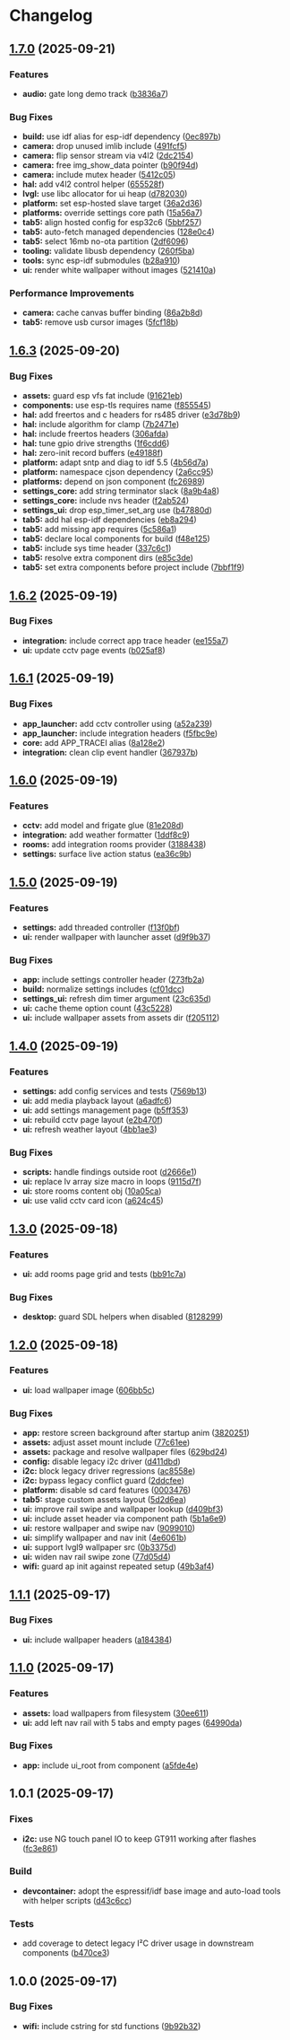 # Changelog

## [1.7.0](https://github.com/baba-dev/M5Tab5-UserDemo/compare/v1.6.3...v1.7.0) (2025-09-21)


### Features

* **audio:** gate long demo track ([b3836a7](https://github.com/baba-dev/M5Tab5-UserDemo/commit/b3836a757a94687eabdf4ef1e70ea66054d0f5c2))


### Bug Fixes

* **build:** use idf alias for esp-idf dependency ([0ec897b](https://github.com/baba-dev/M5Tab5-UserDemo/commit/0ec897b3d758abd0bd5b1cde1ba1817513e03206))
* **camera:** drop unused imlib include ([491fcf5](https://github.com/baba-dev/M5Tab5-UserDemo/commit/491fcf51f659af2be5e79b318ce683c1664fec71))
* **camera:** flip sensor stream via v4l2 ([2dc2154](https://github.com/baba-dev/M5Tab5-UserDemo/commit/2dc2154d17dfa6ea60b57412098963aff44d5ae8))
* **camera:** free img_show_data pointer ([b90f94d](https://github.com/baba-dev/M5Tab5-UserDemo/commit/b90f94d6c7cfc25e8cc47d018fa9f62265518efc))
* **camera:** include mutex header ([5412c05](https://github.com/baba-dev/M5Tab5-UserDemo/commit/5412c057be6881406be520e0fac955d76abfc886))
* **hal:** add v4l2 control helper ([655528f](https://github.com/baba-dev/M5Tab5-UserDemo/commit/655528ff8a08b34ab20cf512f20330fd2037f5b5))
* **lvgl:** use libc allocator for ui heap ([d782030](https://github.com/baba-dev/M5Tab5-UserDemo/commit/d78203034b70f849c99bac2f56a66e4a2bc26b06))
* **platform:** set esp-hosted slave target ([36a2d36](https://github.com/baba-dev/M5Tab5-UserDemo/commit/36a2d365eb6131f0d9ddf8e9bb1792ee06663e6f))
* **platforms:** override settings core path ([15a56a7](https://github.com/baba-dev/M5Tab5-UserDemo/commit/15a56a7dfeb71d1721747b6d7a5de7ff22b618c3))
* **tab5:** align hosted config for esp32c6 ([5bbf257](https://github.com/baba-dev/M5Tab5-UserDemo/commit/5bbf257c0fc84515173afa909521b5d464518aa5))
* **tab5:** auto-fetch managed dependencies ([128e0c4](https://github.com/baba-dev/M5Tab5-UserDemo/commit/128e0c43fee8a5d730f9ae5b8083f97e62ba5474))
* **tab5:** select 16mb no-ota partition ([2df6096](https://github.com/baba-dev/M5Tab5-UserDemo/commit/2df6096578658cb17cab8f53d24c08e2b610ea36))
* **tooling:** validate libusb dependency ([260f5ba](https://github.com/baba-dev/M5Tab5-UserDemo/commit/260f5ba47f582022d43b01cd32dc8df048b5581c))
* **tools:** sync esp-idf submodules ([b28a910](https://github.com/baba-dev/M5Tab5-UserDemo/commit/b28a910029a7507f02d58bdc421d7cf1554250f2))
* **ui:** render white wallpaper without images ([521410a](https://github.com/baba-dev/M5Tab5-UserDemo/commit/521410ad385036562b8d1308577931ca704f24cb))


### Performance Improvements

* **camera:** cache canvas buffer binding ([86a2b8d](https://github.com/baba-dev/M5Tab5-UserDemo/commit/86a2b8d55fc14a58cf9fef21163b9d148b6ef0f9))
* **tab5:** remove usb cursor images ([5fcf18b](https://github.com/baba-dev/M5Tab5-UserDemo/commit/5fcf18bda46b482e13e9691d47f5d8089e9a6331))

## [1.6.3](https://github.com/baba-dev/M5Tab5-UserDemo/compare/v1.6.2...v1.6.3) (2025-09-20)


### Bug Fixes

* **assets:** guard esp vfs fat include ([91621eb](https://github.com/baba-dev/M5Tab5-UserDemo/commit/91621ebc024d1909786f310e5b484fb2b6bf8508))
* **components:** use esp-tls requires name ([f855545](https://github.com/baba-dev/M5Tab5-UserDemo/commit/f855545f1bbc30b5c30ab32c7510bdea17144651))
* **hal:** add freertos and c headers for rs485 driver ([e3d78b9](https://github.com/baba-dev/M5Tab5-UserDemo/commit/e3d78b9ca48dd5e048e922370a5f703d1d5e1be0))
* **hal:** include algorithm for clamp ([7b2471e](https://github.com/baba-dev/M5Tab5-UserDemo/commit/7b2471e84e5c45bffbb082d1cc602c18ac4999c9))
* **hal:** include freertos headers ([306afda](https://github.com/baba-dev/M5Tab5-UserDemo/commit/306afda89f73597db83303d28371b6dddc83463c))
* **hal:** tune gpio drive strengths ([1f6cdd6](https://github.com/baba-dev/M5Tab5-UserDemo/commit/1f6cdd6dbff0f4c0a5433cff679fdaa79c79f1f9))
* **hal:** zero-init record buffers ([e49188f](https://github.com/baba-dev/M5Tab5-UserDemo/commit/e49188f5d34994284d353769cbd91c4890967e19))
* **platform:** adapt sntp and diag to idf 5.5 ([4b56d7a](https://github.com/baba-dev/M5Tab5-UserDemo/commit/4b56d7aac83f876622b32fd0cb78eee3a28d4362))
* **platform:** namespace cjson dependency ([2a6cc95](https://github.com/baba-dev/M5Tab5-UserDemo/commit/2a6cc952f0cb1ac22a2c4660bebd3de39f416ab8))
* **platforms:** depend on json component ([fc26989](https://github.com/baba-dev/M5Tab5-UserDemo/commit/fc26989b6ff84c33e6b50b94f7fb48e297cd841e))
* **settings_core:** add string terminator slack ([8a9b4a8](https://github.com/baba-dev/M5Tab5-UserDemo/commit/8a9b4a83aade7ca39feb92fcb081d5e2b801546d))
* **settings_core:** include nvs header ([f2ab524](https://github.com/baba-dev/M5Tab5-UserDemo/commit/f2ab524767d228926a166513ea2ca5f6797f44b9))
* **settings_ui:** drop esp_timer_set_arg use ([b47880d](https://github.com/baba-dev/M5Tab5-UserDemo/commit/b47880df8dec526b7050965c191bd7cd3532c72c))
* **tab5:** add hal esp-idf dependencies ([eb8a294](https://github.com/baba-dev/M5Tab5-UserDemo/commit/eb8a2944b7e01222d5b8f6de03b96ca931e02498))
* **tab5:** add missing app requires ([5c586a1](https://github.com/baba-dev/M5Tab5-UserDemo/commit/5c586a1694a267e9d9c828094bb27ebcf5b757f9))
* **tab5:** declare local components for build ([f48e125](https://github.com/baba-dev/M5Tab5-UserDemo/commit/f48e1252f17731f63b7e4d9051a95d8d182446e1))
* **tab5:** include sys time header ([337c6c1](https://github.com/baba-dev/M5Tab5-UserDemo/commit/337c6c1b3e20e0305c44af61cd737acb124d1a46))
* **tab5:** resolve extra component dirs ([e85c3de](https://github.com/baba-dev/M5Tab5-UserDemo/commit/e85c3dec6520122edcc4416ca8827ac943c77dce))
* **tab5:** set extra components before project include ([7bbf1f9](https://github.com/baba-dev/M5Tab5-UserDemo/commit/7bbf1f9bd283cc347682e06562c76a1d77b5b24e))

## [1.6.2](https://github.com/baba-dev/M5Tab5-UserDemo/compare/v1.6.1...v1.6.2) (2025-09-19)


### Bug Fixes

* **integration:** include correct app trace header ([ee155a7](https://github.com/baba-dev/M5Tab5-UserDemo/commit/ee155a7da500b6e010dc18e687c6616e98e2f9a0))
* **ui:** update cctv page events ([b025af8](https://github.com/baba-dev/M5Tab5-UserDemo/commit/b025af8afd399b8989cd907f30023e1bc0e32bc9))

## [1.6.1](https://github.com/baba-dev/M5Tab5-UserDemo/compare/v1.6.0...v1.6.1) (2025-09-19)


### Bug Fixes

* **app_launcher:** add cctv controller using ([a52a239](https://github.com/baba-dev/M5Tab5-UserDemo/commit/a52a2398a262eca271a5282069cc50479f8b50a9))
* **app_launcher:** include integration headers ([f5fbc9e](https://github.com/baba-dev/M5Tab5-UserDemo/commit/f5fbc9e452224c32adeff8f1159f7d77ee91cb9e))
* **core:** add APP_TRACEI alias ([8a128e2](https://github.com/baba-dev/M5Tab5-UserDemo/commit/8a128e2f7189e86f4c08fb129d728e93d8ba66f1))
* **integration:** clean clip event handler ([367937b](https://github.com/baba-dev/M5Tab5-UserDemo/commit/367937b9c88ddee6a9d3b1f104e7c4c07e012d79))

## [1.6.0](https://github.com/baba-dev/M5Tab5-UserDemo/compare/v1.5.0...v1.6.0) (2025-09-19)


### Features

* **cctv:** add model and frigate glue ([81e208d](https://github.com/baba-dev/M5Tab5-UserDemo/commit/81e208d21be17d26ecb66e02ca6fc08a1bc5c750))
* **integration:** add weather formatter ([1ddf8c9](https://github.com/baba-dev/M5Tab5-UserDemo/commit/1ddf8c9adaebc8ec8c8f42074af35d17233e656c))
* **rooms:** add integration rooms provider ([3188438](https://github.com/baba-dev/M5Tab5-UserDemo/commit/31884380fb305a089da52b7badb28f1fe34f951b))
* **settings:** surface live action status ([ea36c9b](https://github.com/baba-dev/M5Tab5-UserDemo/commit/ea36c9b7d81e7c105fee39840172fdf5a0cde7c3))

## [1.5.0](https://github.com/baba-dev/M5Tab5-UserDemo/compare/v1.4.0...v1.5.0) (2025-09-19)


### Features

* **settings:** add threaded controller ([f13f0bf](https://github.com/baba-dev/M5Tab5-UserDemo/commit/f13f0bf33f502caa5129f290eb9e2c1749df2baa))
* **ui:** render wallpaper with launcher asset ([d9f9b37](https://github.com/baba-dev/M5Tab5-UserDemo/commit/d9f9b37a5c2874c83894f1195faa7e94e8434c8b))


### Bug Fixes

* **app:** include settings controller header ([273fb2a](https://github.com/baba-dev/M5Tab5-UserDemo/commit/273fb2ab731d5cdac69301434cdc9aeb073d0b71))
* **build:** normalize settings includes ([cf01dcc](https://github.com/baba-dev/M5Tab5-UserDemo/commit/cf01dcc2dee5dd4dfbb82f17c71eda48b34cfd41))
* **settings_ui:** refresh dim timer argument ([23c635d](https://github.com/baba-dev/M5Tab5-UserDemo/commit/23c635d93b1123968b9c8329c7ac5b4c45a6894a))
* **ui:** cache theme option count ([43c5228](https://github.com/baba-dev/M5Tab5-UserDemo/commit/43c52283d812e9dadd75da3478cbc8f4caa7a4a8))
* **ui:** include wallpaper assets from assets dir ([f205112](https://github.com/baba-dev/M5Tab5-UserDemo/commit/f205112f495ce015df8897033c9b99820c666a6f))

## [1.4.0](https://github.com/baba-dev/M5Tab5-UserDemo/compare/v1.3.0...v1.4.0) (2025-09-19)


### Features

* **settings:** add config services and tests ([7569b13](https://github.com/baba-dev/M5Tab5-UserDemo/commit/7569b13eda2c1e2d07fbfb48ca31b77ccb938343))
* **ui:** add media playback layout ([a6adfc6](https://github.com/baba-dev/M5Tab5-UserDemo/commit/a6adfc6fa2cc090c3b080d790c9288c2c6d1fa1d))
* **ui:** add settings management page ([b5ff353](https://github.com/baba-dev/M5Tab5-UserDemo/commit/b5ff353a104ae52f9aa706b5691994b5843365b6))
* **ui:** rebuild cctv page layout ([e2b470f](https://github.com/baba-dev/M5Tab5-UserDemo/commit/e2b470fd8c36b780bf199394431d0ee1797adc81))
* **ui:** refresh weather layout ([4bb1ae3](https://github.com/baba-dev/M5Tab5-UserDemo/commit/4bb1ae3fd406f6db520465844690b9d37332abc9))


### Bug Fixes

* **scripts:** handle findings outside root ([d2666e1](https://github.com/baba-dev/M5Tab5-UserDemo/commit/d2666e1c9082b39ebd7ada2dc42a0b82f76e00c5))
* **ui:** replace lv array size macro in loops ([9115d7f](https://github.com/baba-dev/M5Tab5-UserDemo/commit/9115d7ffbb1f564d465328165a41c9f07544c737))
* **ui:** store rooms content obj ([10a05ca](https://github.com/baba-dev/M5Tab5-UserDemo/commit/10a05ca7f7a819855670d58a5521eed858d2b406))
* **ui:** use valid cctv card icon ([a624c45](https://github.com/baba-dev/M5Tab5-UserDemo/commit/a624c45ef02790daaaf8c164708bd7d93648b782))

## [1.3.0](https://github.com/baba-dev/M5Tab5-UserDemo/compare/v1.2.0...v1.3.0) (2025-09-18)


### Features

* **ui:** add rooms page grid and tests ([bb91c7a](https://github.com/baba-dev/M5Tab5-UserDemo/commit/bb91c7aae869c5327eb88a9307e2b6931510a40c))


### Bug Fixes

* **desktop:** guard SDL helpers when disabled ([8128299](https://github.com/baba-dev/M5Tab5-UserDemo/commit/81282994a57cdaa837ea068129c7f4cdad1e7e9e))

## [1.2.0](https://github.com/baba-dev/M5Tab5-UserDemo/compare/v1.1.1...v1.2.0) (2025-09-18)


### Features

* **ui:** load wallpaper image ([606bb5c](https://github.com/baba-dev/M5Tab5-UserDemo/commit/606bb5c4e865f26c976e7604dc78f86740aca1fe))


### Bug Fixes

* **app:** restore screen background after startup anim ([3820251](https://github.com/baba-dev/M5Tab5-UserDemo/commit/3820251b4d5ea6f6238fc234d72309eb41446c76))
* **assets:** adjust asset mount include ([77c61ee](https://github.com/baba-dev/M5Tab5-UserDemo/commit/77c61ee8be13083e9cbaa2f7da535a695acd94e7))
* **assets:** package and resolve wallpaper files ([629bd24](https://github.com/baba-dev/M5Tab5-UserDemo/commit/629bd24671ae53d635b5045af212239219c7dd75))
* **config:** disable legacy i2c driver ([d411dbd](https://github.com/baba-dev/M5Tab5-UserDemo/commit/d411dbd027317ae1993071f7cff3117294cb0ab0))
* **i2c:** block legacy driver regressions ([ac8558e](https://github.com/baba-dev/M5Tab5-UserDemo/commit/ac8558e5d136fc75709d5181f105039d4f092c96))
* **i2c:** bypass legacy conflict guard ([2ddcfee](https://github.com/baba-dev/M5Tab5-UserDemo/commit/2ddcfeeeb8dc2a5f3469d0d27e2ac1af948c1bc9))
* **platform:** disable sd card features ([0003476](https://github.com/baba-dev/M5Tab5-UserDemo/commit/0003476553b13e73632441ee707711440bfcc846))
* **tab5:** stage custom assets layout ([5d2d6ea](https://github.com/baba-dev/M5Tab5-UserDemo/commit/5d2d6ead1893755142300b68a82340f75c122617))
* **ui:** improve rail swipe and wallpaper lookup ([d409bf3](https://github.com/baba-dev/M5Tab5-UserDemo/commit/d409bf3e912cb63a1e5d7605d280027174a466be))
* **ui:** include asset header via component path ([5b1a6e9](https://github.com/baba-dev/M5Tab5-UserDemo/commit/5b1a6e99209eda3647c1cd1060de98f9a1cf5e13))
* **ui:** restore wallpaper and swipe nav ([9099010](https://github.com/baba-dev/M5Tab5-UserDemo/commit/909901082bdc0948731eada1570bd0bb51675576))
* **ui:** simplify wallpaper and nav init ([4e6061b](https://github.com/baba-dev/M5Tab5-UserDemo/commit/4e6061bc9dd28503fe6f582de03e2d504c2a4539))
* **ui:** support lvgl9 wallpaper src ([0b3375d](https://github.com/baba-dev/M5Tab5-UserDemo/commit/0b3375db9b18c911bf60c1c0b62b1fcd628212de))
* **ui:** widen nav rail swipe zone ([77d05d4](https://github.com/baba-dev/M5Tab5-UserDemo/commit/77d05d493632fa2ccf82edb9eb853cef5796d4d6))
* **wifi:** guard ap init against repeated setup ([49b3af4](https://github.com/baba-dev/M5Tab5-UserDemo/commit/49b3af4a39dfbce14282c8481ea768c8420be896))

## [1.1.1](https://github.com/baba-dev/M5Tab5-UserDemo/compare/v1.1.0...v1.1.1) (2025-09-17)


### Bug Fixes

* **ui:** include wallpaper headers ([a184384](https://github.com/baba-dev/M5Tab5-UserDemo/commit/a184384188d9b0bbd7ff2f61bd32bd7706c31f32))

## [1.1.0](https://github.com/baba-dev/M5Tab5-UserDemo/compare/v1.0.0...v1.1.0) (2025-09-17)


### Features

* **assets:** load wallpapers from filesystem ([30ee611](https://github.com/baba-dev/M5Tab5-UserDemo/commit/30ee611d96c9f0a2737b291387c139cc4bb90933))
* **ui:** add left nav rail with 5 tabs and empty pages ([64990da](https://github.com/baba-dev/M5Tab5-UserDemo/commit/64990dab095eaf99dff149c71aa8d2493050a583))


### Bug Fixes

* **app:** include ui_root from component ([a5fde4e](https://github.com/baba-dev/M5Tab5-UserDemo/commit/a5fde4e0c675def9231c755ea2201ba928f615c9))

## 1.0.1 (2025-09-17)

### Fixes

* **i2c:** use NG touch panel IO to keep GT911 working after flashes ([fc3e861](https://github.com/baba-dev/M5Tab5-UserDemo/commit/fc3e861203b86a23a1e9f1055bb0af16f8eb7018))

### Build

* **devcontainer:** adopt the espressif/idf base image and auto-load tools with helper scripts ([d43c6cc](https://github.com/baba-dev/M5Tab5-UserDemo/commit/d43c6cc207187a275ada29055cca8e0c140935e2))

### Tests

* add coverage to detect legacy I²C driver usage in downstream components ([b470ce3](https://github.com/baba-dev/M5Tab5-UserDemo/commit/b470ce39975ec986e459a1e4695c3722e5dae25d))

## 1.0.0 (2025-09-17)


### Bug Fixes

* **wifi:** include cstring for std functions ([9b92b32](https://github.com/baba-dev/M5Tab5-UserDemo/commit/9b92b327165acf63bc462611d9bdd5f9654b651a))
